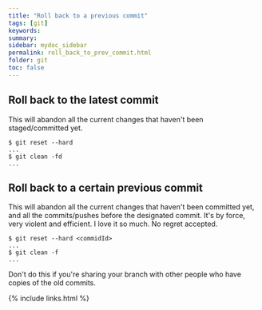 ```yaml
---
title: "Roll back to a previous commit"
tags: [git]
keywords:
summary:
sidebar: mydoc_sidebar
permalink: roll_back_to_prev_commit.html
folder: git
toc: false
---
```


## Roll back to the latest commit

This will abandon all the current changes that haven't been staged/committed yet.

```
$ git reset --hard
...
$ git clean -fd
...
```

## Roll back to a certain previous commit

This will abandon all the current changes that haven't been committed yet, and all the commits/pushes before the designated commit. It's by force, very violent and efficient. I love it so much. No regret accepted.

```
$ git reset --hard <commidId>
...
$ git clean -f
...
```

Don't do this if you're sharing your branch with other people who have copies of the old commits.


{% include links.html %}
